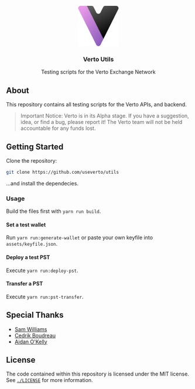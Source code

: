 <p align="center">
  <a href="https://verto.exchange">
    <img src="https://raw.githubusercontent.com/useverto/design/master/logo/logo_light.svg" alt="Verto logo (light version)" width="110" />
  </a>

  <h3 align="center">Verto Utils</h3>

  <p align="center">
    Testing scripts for the Verto Exchange Network
  </p>

</p>

## About

This repository contains all testing scripts for the Verto APIs, and backend.

> Important Notice: Verto is in its Alpha stage. If you have a suggestion, idea, or find a bug, please report it! The Verto team will not be held accountable for any funds lost.

## Getting Started

Clone the repository:

```sh
git clone https://github.com/useverto/utils
```

...and install the dependecies.

### Usage

Build the files first with `yarn run build`.

#### Set a test wallet

Run `yarn run:generate-wallet` or paste your own keyfile into `assets/keyfile.json`.

#### Deploy a test PST

Execute `yarn run:deploy-pst`.

#### Transfer a PST

Execute `yarn run:pst-transfer`.

## Special Thanks

- [Sam Williams](https://github.com/samcamwilliams)
- [Cedrik Boudreau](https://github.com/cedriking)
- [Aidan O'Kelly](https://github.com/aidanok)

## License

The code contained within this repository is licensed under the MIT license.
See [`./LICENSE`](./LICENSE) for more information.
